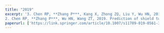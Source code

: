 ```yaml
---
title: "2019"
excerpt: '3. Chen RP, **Zhang P***, Kang X, Zhong ZQ, Liu Y, Wu HN, 2019. Prediction of maximum surface settlement caused by EPB shield tunneling with ANN methods.*Soils and Foundations*. 59, 284–295.<br />
2. Chen RP, **Zhang P***, Wu HN, Wang ZT, 2019. Prediction of shield tunneling-induced ground settlement using machine learning techniques. *Frontiers of structural and Civil Engineering*. 13(6), 1363–1378.'
paperurl: ['https://link.springer.com/article/10.1007/s11709-019-0561-3']
---
```

